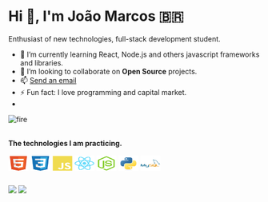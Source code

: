 # Hi 👋, **I'm João Marcos** 🇧🇷 

Enthusiast of new technologies, full-stack development student.

- 🌱 I’m currently learning React, Node.js and others javascript frameworks and libraries. 
- 👯 I’m looking to collaborate on **Open Source** projects. 
- 📫 <a href="mailto:jmarcosmmn@gmail.com">Send an email</a> 
- ⚡ Fun fact: I love programming and capital market.
- 
![fire](https://github.com/jmarcosbs/jmarcosbs/assets/137966714/3bffec96-04fc-4242-95c5-dd98e2f07f9a)

<div style="display: inline_block"><br><b>The technologies I am practicing.</b></div>
<div style="display: inline_block"><br>
  <img align="center" alt="JM-HTML" height="30" width="40" src="https://raw.githubusercontent.com/devicons/devicon/master/icons/html5/html5-original.svg">
  <img align="center" alt="JM-CSS" height="30" width="40" src="https://raw.githubusercontent.com/devicons/devicon/master/icons/css3/css3-original.svg">
  <img align="center" alt="JM-Js" height="30" width="40" src="https://raw.githubusercontent.com/devicons/devicon/master/icons/javascript/javascript-plain.svg">
  <img align="center" alt="JM-React" height="30" width="40" src="https://raw.githubusercontent.com/devicons/devicon/master/icons/react/react-original.svg">
  <img align="center" alt="JM-NodeJs" height="30" width="40" src="https://raw.githubusercontent.com/devicons/devicon/master/icons/nodejs/nodejs-original.svg">
  <img align="center" alt="JM-Python" height="30" width="40" src="https://raw.githubusercontent.com/devicons/devicon/master/icons/python/python-original.svg">
  <img align="center" alt="JM-MySql" height="30" width="40" src="https://raw.githubusercontent.com/devicons/devicon/master/icons/mysql/mysql-original-wordmark.svg">
</div>
  
##
 
<div> 
  <a href = "mailto:jmarcosmmn@gmail.com"><img src="https://img.shields.io/badge/-Gmail-%23333?style=for-the-badge&logo=gmail&logoColor=white" target="_blank"></a>
  <a href="https://www.linkedin.com/in/joaomarcos-bs" target="_blank"><img src="https://img.shields.io/badge/-LinkedIn-%230077B5?style=for-the-badge&logo=linkedin&logoColor=white" target="_blank"></a> 
</div>
